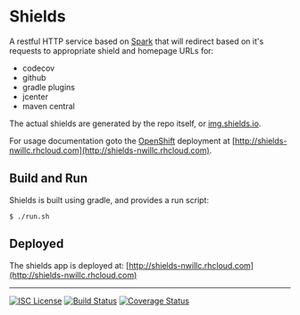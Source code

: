 # Shields
A restful HTTP service based on [Spark](http://sparkjava.com/) that will redirect based on it's requests to appropriate shield and homepage URLs for:

   - codecov
   - github
   - gradle plugins
   - jcenter
   - maven central

The actual shields are generated by the repo itself, or [img.shields.io](https://img.shields.io/badge).

For usage documentation goto the [OpenShift](https://www.openshift.com/) deployment at [http://shields-nwillc.rhcloud.com](http://shields-nwillc.rhcloud.com).

## Build and Run
Shields is built using gradle, and provides a run script:

    $ ./run.sh

## Deployed 
The shields app is deployed at: [http://shields-nwillc.rhcloud.com](http://shields-nwillc.rhcloud.com)

-----
[![ISC License](http://shields-nwillc.rhcloud.com/shield/tldrlegal?package=ISC)](http://shields-nwillc.rhcloud.com/homepage/tldrlegal?package=ISC)
[![Build Status](http://shields-nwillc.rhcloud.com/shield/travis-ci?path=nwillc&package=shields)](http://shields-nwillc.rhcloud.com/homepage/travis-ci?path=nwillc&package=shields)
[![Coverage Status](http://shields-nwillc.rhcloud.com/shield/codecov?path=github/nwillc&package=shields)](http://shields-nwillc.rhcloud.com/homepage/codecov?path=github/nwillc&package=shields)

